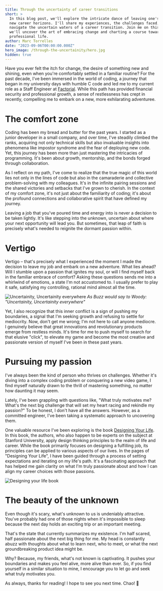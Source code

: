 ```yaml
---
title: Through the uncertainty of career transitions
short: >
  In this blog post, we'll explore the intricate dance of leaving one's comfort zone in pursuit of
  new career horizons. I'll share my experiences, the challenges faced, and the insights gained as I
  navigate the uncertain waters of a career transition. Join me on this journey, and together,
  we'll uncover the art of embracing change and charting a course towards a more fulfilling
  professional life.
author: Marc Torrelles
date: "2023-09-06T00:00:00.000Z"
hero_image: /through-the-uncertainity/hero.jpg
hidden: true
---
```


Have you ever felt the itch for change, the desire of something new and shining, even when you're
comfortably settled in a familiar routine? For the past decade, I've been immersed in the world of
coding, a journey that began in my university days with humble C code and led me to my current role
as a Staff Engineer at [Factorial](https://factorialhr.com). While this path has provided financial
security and professional growth, a sense of restlessness has crept in recently, compelling me to
embark on a new, more exhilarating adventuree.

# The comfort zone

Coding has been my bread and butter for the past years. I started as a junior developer in a small
company, and over time, I've steadily climbed the ranks, acquiring not only technical skills but
also invaluable insights into phenomena like impostor syndrome and the fear of deploying new code.
Yet, this journey has been more than just mastering the intricacies of programming. It's been about
growth, mentorship, and the bonds forged through collaboration.

As I reflect on my path, I've come to realize that the true magic of this world lies not only in the
lines of code but also in the camaraderie and collective problem-solving with my colleagues. It's in
the infinite pairing sessions and the shared victories and setbacks that I've grown to cherish. In
the context of my comfort zone, it's not just about the familiarity of coding; it's about the
profound connections and collaborative spirit that have defined my journey.

Leaving a job that you've poured time and energy into is never a decision to be taken lightly. It's
like stepping into the unknown, uncertain about where your next opportunity will lead you. But
sometimes, that leap of faith is precisely what's needed to reignite the dormant passion within.

# Vertigo

Vertigo – that's precisely what I experienced the moment I made the decision to leave my job and
embark on a new adventure. What lies ahead? Will I stumble upon a passion that ignites my soul, or
will I find myself back in the familiar embrace of comfort? Asking these questions sends me into a
whirlwind of emotions, a state I'm not accustomed to. I usually prefer to play it safe, satisfying
my controlling, rational mind almost all the time.

<!-- ![Vertigo](/through-the-uncertainity/vertigo.jpg) -->

![Uncertainity, Uncertainity everywhere](/through-the-uncertainity/uncertainity.jpg)
_As Buzz would say to Woody: "Uncertainity, Uncertainity everywhere"_

Yet, I also recognize that this inner conflict is a sign of pushing my boundaries, a signal that I'm
seeking growth and refusing to settle for mediocrity. Now, don't get me wrong; I'm not here to call
anyone mediocre. I genuinely believe that great innovations and revolutionary products emerge from
restless minds. It's time for me to push myself to search for that elusive "click", to elevate my
game and become the most creative and passionate version of myself I've been in these past years.

# Pursuing my passion

I've always been the kind of person who thrives on challenges. Whether it's diving into a complex
coding problem or conquering a new video game, I find myself naturally drawn to the thrill of
mastering something, no matter how daunting it may seem.

Lately, I've been grappling with questions like, "What truly motivates me? What's the next big
challenge that will set my heart racing and rekindle my passion?" To be honest, I don't have all the
answers. However, as a committed engineer, I've been taking a systematic approach to uncovering
them.

One valuable resource I've been exploring is the book
[Designing Your Life](https://designingyour.life/the-book/). In this book, the authors, who also
happen to be experts on the subject at Stanford University, apply design thinking principles to the
realm of life and career. While the book primarily focuses on designing a fulfilling job, its
principles can be applied to various aspects of our lives. In the pages of "Designing Your Life", I
have been guided through a process of setting expectations and iterating on my life's path. It's a
fascinating approach that has helped me gain clarity on what I'm truly passionate about and how I
can align my career choices with those passions.

![Designing your life book](/through-the-uncertainity/designing-your-life.jpg)

# The beauty of the unknown

Even though it's scary, what's unknown to us is undeniably attractive. You've probably had one of
those nights when it's impossible to sleep because the next day holds an exciting trip or an
important meeting.

That's the state that currently summarizes my existence. I'm half scared, half passionate about the
next big thing for me. My head is constantly abuzz with thoughts about what to learn next, who to
meet, or what the next groundbreaking product idea might be.

Why? Because, my friends, what's not known is captivating. It pushes your boundaries and makes you
feel alive, more alive than ever. So, if you find yourself in a similar situation to mine, I
encourage you to let go and seek what truly motivates you.

As always, thanks for reading! I hope to see you next time. Chao! 👋
